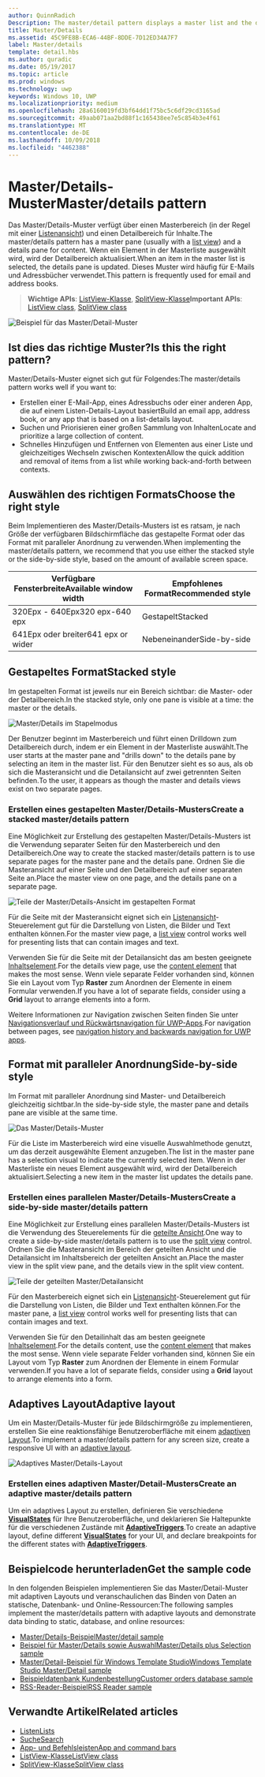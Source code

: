 ```yaml
---
author: QuinnRadich
Description: The master/detail pattern displays a master list and the details for the currently selected item. This pattern is frequently used for email and contact lists/address books.
title: Master/Details
ms.assetid: 45C9FE8B-ECA6-44BF-8DDE-7D12ED34A7F7
label: Master/details
template: detail.hbs
ms.author: quradic
ms.date: 05/19/2017
ms.topic: article
ms.prod: windows
ms.technology: uwp
keywords: Windows 10, UWP
ms.localizationpriority: medium
ms.openlocfilehash: 28a6160019fd3bf64dd1f75bc5c6df29cd3165ad
ms.sourcegitcommit: 49aab071aa2bd88f1c165438ee7e5c854b3e4f61
ms.translationtype: MT
ms.contentlocale: de-DE
ms.lasthandoff: 10/09/2018
ms.locfileid: "4462388"
---
```

# <a name="masterdetails-pattern"></a><span data-ttu-id="5205b-103">Master/Details-Muster</span><span class="sxs-lookup"><span data-stu-id="5205b-103">Master/details pattern</span></span>

 

<span data-ttu-id="5205b-104">Das Master/Details-Muster verfügt über einen Masterbereich (in der Regel mit einer [Listenansicht](lists.md)) und einen Detailbereich für Inhalte.</span><span class="sxs-lookup"><span data-stu-id="5205b-104">The master/details pattern has a master pane (usually with a [list view](lists.md)) and a details pane for content.</span></span> <span data-ttu-id="5205b-105">Wenn ein Element in der Masterliste ausgewählt wird, wird der Detailbereich aktualisiert.</span><span class="sxs-lookup"><span data-stu-id="5205b-105">When an item in the master list is selected, the details pane is updated.</span></span> <span data-ttu-id="5205b-106">Dieses Muster wird häufig für E-Mails und Adressbücher verwendet.</span><span class="sxs-lookup"><span data-stu-id="5205b-106">This pattern is frequently used for email and address books.</span></span>

> <span data-ttu-id="5205b-107">**Wichtige APIs**: [ListView-Klasse](https://docs.microsoft.com/en-us/uwp/api/Windows.UI.Xaml.Controls.ListView), [SplitView-Klasse](https://docs.microsoft.com/en-us/uwp/api/windows.ui.xaml.controls.splitview)</span><span class="sxs-lookup"><span data-stu-id="5205b-107">**Important APIs**: [ListView class](https://docs.microsoft.com/en-us/uwp/api/Windows.UI.Xaml.Controls.ListView), [SplitView class](https://docs.microsoft.com/en-us/uwp/api/windows.ui.xaml.controls.splitview)</span></span>

![Beispiel für das Master/Detail-Muster](images/HIGSecOne_MasterDetail.png)

## <a name="is-this-the-right-pattern"></a><span data-ttu-id="5205b-109">Ist dies das richtige Muster?</span><span class="sxs-lookup"><span data-stu-id="5205b-109">Is this the right pattern?</span></span>

<span data-ttu-id="5205b-110">Master/Details-Muster eignet sich gut für Folgendes:</span><span class="sxs-lookup"><span data-stu-id="5205b-110">The master/details pattern works well if you want to:</span></span>

-   <span data-ttu-id="5205b-111">Erstellen einer E-Mail-App, eines Adressbuchs oder einer anderen App, die auf einem Listen-Details-Layout basiert</span><span class="sxs-lookup"><span data-stu-id="5205b-111">Build an email app, address book, or any app that is based on a list-details layout.</span></span>
-   <span data-ttu-id="5205b-112">Suchen und Priorisieren einer großen Sammlung von Inhalten</span><span class="sxs-lookup"><span data-stu-id="5205b-112">Locate and prioritize a large collection of content.</span></span>
-   <span data-ttu-id="5205b-113">Schnelles Hinzufügen und Entfernen von Elementen aus einer Liste und gleichzeitiges Wechseln zwischen Kontexten</span><span class="sxs-lookup"><span data-stu-id="5205b-113">Allow the quick addition and removal of items from a list while working back-and-forth between contexts.</span></span>

## <a name="choose-the-right-style"></a><span data-ttu-id="5205b-114">Auswählen des richtigen Formats</span><span class="sxs-lookup"><span data-stu-id="5205b-114">Choose the right style</span></span>

<span data-ttu-id="5205b-115">Beim Implementieren des Master/Details-Musters ist es ratsam, je nach Größe der verfügbaren Bildschirmfläche das gestapelte Format oder das Format mit paralleler Anordnung zu verwenden.</span><span class="sxs-lookup"><span data-stu-id="5205b-115">When implementing the master/details pattern, we recommend that you use either the stacked style or the side-by-side style, based on the amount of available screen space.</span></span>

| <span data-ttu-id="5205b-116">Verfügbare Fensterbreite</span><span class="sxs-lookup"><span data-stu-id="5205b-116">Available window width</span></span> | <span data-ttu-id="5205b-117">Empfohlenes Format</span><span class="sxs-lookup"><span data-stu-id="5205b-117">Recommended style</span></span> |
|------------------------|-------------------|
| <span data-ttu-id="5205b-118">320Epx - 640Epx</span><span class="sxs-lookup"><span data-stu-id="5205b-118">320 epx-640 epx</span></span>        | <span data-ttu-id="5205b-119">Gestapelt</span><span class="sxs-lookup"><span data-stu-id="5205b-119">Stacked</span></span>           |
| <span data-ttu-id="5205b-120">641Epx oder breiter</span><span class="sxs-lookup"><span data-stu-id="5205b-120">641 epx or wider</span></span>       | <span data-ttu-id="5205b-121">Nebeneinander</span><span class="sxs-lookup"><span data-stu-id="5205b-121">Side-by-side</span></span>      |

 
## <a name="stacked-style"></a><span data-ttu-id="5205b-122">Gestapeltes Format</span><span class="sxs-lookup"><span data-stu-id="5205b-122">Stacked style</span></span>

<span data-ttu-id="5205b-123">Im gestapelten Format ist jeweils nur ein Bereich sichtbar: die Master- oder der Detailbereich.</span><span class="sxs-lookup"><span data-stu-id="5205b-123">In the stacked style, only one pane is visible at a time: the master or the details.</span></span>

![Master/Details im Stapelmodus](images/patterns-md-stacked.png)

<span data-ttu-id="5205b-125">Der Benutzer beginnt im Masterbereich und führt einen Drilldown zum Detailbereich durch, indem er ein Element in der Masterliste auswählt.</span><span class="sxs-lookup"><span data-stu-id="5205b-125">The user starts at the master pane and "drills down" to the details pane by selecting an item in the master list.</span></span> <span data-ttu-id="5205b-126">Für den Benutzer sieht es so aus, als ob sich die Masteransicht und die Detailansicht auf zwei getrennten Seiten befinden.</span><span class="sxs-lookup"><span data-stu-id="5205b-126">To the user, it appears as though the master and details views exist on two separate pages.</span></span>

### <a name="create-a-stacked-masterdetails-pattern"></a><span data-ttu-id="5205b-127">Erstellen eines gestapelten Master/Details-Musters</span><span class="sxs-lookup"><span data-stu-id="5205b-127">Create a stacked master/details pattern</span></span>

<span data-ttu-id="5205b-128">Eine Möglichkeit zur Erstellung des gestapelten Master/Details-Musters ist die Verwendung separater Seiten für den Masterbereich und den Detailbereich.</span><span class="sxs-lookup"><span data-stu-id="5205b-128">One way to create the stacked master/details pattern is to use separate pages for the master pane and the details pane.</span></span> <span data-ttu-id="5205b-129">Ordnen Sie die Masteransicht auf einer Seite und den Detailbereich auf einer separaten Seite an.</span><span class="sxs-lookup"><span data-stu-id="5205b-129">Place the master view on one page, and the details pane on a separate page.</span></span>

![Teile der Master/Details-Ansicht im gestapelten Format](images/patterns-md-stacked-parts.png)

<span data-ttu-id="5205b-131">Für die Seite mit der Masteransicht eignet sich ein [Listenansicht](lists.md)-Steuerelement gut für die Darstellung von Listen, die Bilder und Text enthalten können.</span><span class="sxs-lookup"><span data-stu-id="5205b-131">For the master view page, a [list view](lists.md) control works well for presenting lists that can contain images and text.</span></span> 

<span data-ttu-id="5205b-132">Verwenden Sie für die Seite mit der Detailansicht das am besten geeignete [Inhaltselement](../layout/layout-panels.md).</span><span class="sxs-lookup"><span data-stu-id="5205b-132">For the details view page, use the [content element](../layout/layout-panels.md) that makes the most sense.</span></span> <span data-ttu-id="5205b-133">Wenn viele separate Felder vorhanden sind, können Sie ein Layout vom Typ **Raster** zum Anordnen der Elemente in einem Formular verwenden.</span><span class="sxs-lookup"><span data-stu-id="5205b-133">If you have a lot of separate fields, consider using a **Grid** layout to arrange elements into a form.</span></span>

<span data-ttu-id="5205b-134">Weitere Informationen zur Navigation zwischen Seiten finden Sie unter [Navigationsverlauf und Rückwärtsnavigation für UWP-Apps](../basics/navigation-history-and-backwards-navigation.md).</span><span class="sxs-lookup"><span data-stu-id="5205b-134">For navigation between pages, see [navigation history and backwards navigation for UWP apps](../basics/navigation-history-and-backwards-navigation.md).</span></span>

## <a name="side-by-side-style"></a><span data-ttu-id="5205b-135">Format mit paralleler Anordnung</span><span class="sxs-lookup"><span data-stu-id="5205b-135">Side-by-side style</span></span>

<span data-ttu-id="5205b-136">Im Format mit paralleler Anordnung sind Master- und Detailbereich gleichzeitig sichtbar.</span><span class="sxs-lookup"><span data-stu-id="5205b-136">In the side-by-side style, the master pane and details pane are visible at the same time.</span></span>

![Das Master/Details-Muster](images/patterns-masterdetail-400x227.png)

<span data-ttu-id="5205b-138">Für die Liste im Masterbereich wird eine visuelle Auswahlmethode genutzt, um das derzeit ausgewählte Element anzugeben.</span><span class="sxs-lookup"><span data-stu-id="5205b-138">The list in the master pane has a selection visual to indicate the currently selected item.</span></span> <span data-ttu-id="5205b-139">Wenn in der Masterliste ein neues Element ausgewählt wird, wird der Detailbereich aktualisiert.</span><span class="sxs-lookup"><span data-stu-id="5205b-139">Selecting a new item in the master list updates the details pane.</span></span>

### <a name="create-a-side-by-side-masterdetails-pattern"></a><span data-ttu-id="5205b-140">Erstellen eines parallelen Master/Details-Musters</span><span class="sxs-lookup"><span data-stu-id="5205b-140">Create a side-by-side master/details pattern</span></span>

<span data-ttu-id="5205b-141">Eine Möglichkeit zur Erstellung eines parallelen Master/Details-Musters ist die Verwendung des Steuerelements für die [geteilte Ansicht](split-view.md).</span><span class="sxs-lookup"><span data-stu-id="5205b-141">One way to create a side-by-side master/details pattern is to use the [split view](split-view.md) control.</span></span> <span data-ttu-id="5205b-142">Ordnen Sie die Masteransicht im Bereich der geteilten Ansicht und die Detailansicht im Inhaltsbereich der geteilten Ansicht an.</span><span class="sxs-lookup"><span data-stu-id="5205b-142">Place the master view in the split view pane, and the details view in the split view content.</span></span>

![Teile der geteilten Master/Detailansicht](images/patterns_md_splitview_parts.png)

<span data-ttu-id="5205b-144">Für den Masterbereich eignet sich ein [Listenansicht](lists.md)-Steuerelement gut für die Darstellung von Listen, die Bilder und Text enthalten können.</span><span class="sxs-lookup"><span data-stu-id="5205b-144">For the master pane, a [list view](lists.md) control works well for presenting lists that can contain images and text.</span></span>

<span data-ttu-id="5205b-145">Verwenden Sie für den Detailinhalt das am besten geeignete [Inhaltselement](../layout/layout-panels.md).</span><span class="sxs-lookup"><span data-stu-id="5205b-145">For the details content, use the [content element](../layout/layout-panels.md) that makes the most sense.</span></span> <span data-ttu-id="5205b-146">Wenn viele separate Felder vorhanden sind, können Sie ein Layout vom Typ **Raster** zum Anordnen der Elemente in einem Formular verwenden.</span><span class="sxs-lookup"><span data-stu-id="5205b-146">If you have a lot of separate fields, consider using a **Grid** layout to arrange elements into a form.</span></span>

## <a name="adaptive-layout"></a><span data-ttu-id="5205b-147">Adaptives Layout</span><span class="sxs-lookup"><span data-stu-id="5205b-147">Adaptive layout</span></span>

<span data-ttu-id="5205b-148">Um ein Master/Details-Muster für jede Bildschirmgröße zu implementieren, erstellen Sie eine reaktionsfähige Benutzeroberfläche mit einem [adaptiven Layout](../layout/layouts-with-xaml.md).</span><span class="sxs-lookup"><span data-stu-id="5205b-148">To implement a master/details pattern for any screen size, create a responsive UI with an [adaptive layout](../layout/layouts-with-xaml.md).</span></span>

![Adaptives Master/Details-Layout](images/patterns_masterdetail.png)

### <a name="create-an-adaptive-masterdetails-pattern"></a><span data-ttu-id="5205b-150">Erstellen eines adaptiven Master/Detail-Musters</span><span class="sxs-lookup"><span data-stu-id="5205b-150">Create an adaptive master/details pattern</span></span>
<span data-ttu-id="5205b-151">Um ein adaptives Layout zu erstellen, definieren Sie verschiedene [**VisualStates**](https://docs.microsoft.com/en-us/uwp/api/windows.ui.xaml.visualstate) für Ihre Benutzeroberfläche, und deklarieren Sie Haltepunkte für die verschiedenen Zustände mit [**AdaptiveTriggers**](https://docs.microsoft.com/en-us/uwp/api/Windows.UI.Xaml.AdaptiveTrigger).</span><span class="sxs-lookup"><span data-stu-id="5205b-151">To create an adaptive layout, define different [**VisualStates**](https://docs.microsoft.com/en-us/uwp/api/windows.ui.xaml.visualstate) for your UI, and declare breakpoints for the different states with [**AdaptiveTriggers**](https://docs.microsoft.com/en-us/uwp/api/Windows.UI.Xaml.AdaptiveTrigger).</span></span>

## <a name="get-the-sample-code"></a><span data-ttu-id="5205b-152">Beispielcode herunterladen</span><span class="sxs-lookup"><span data-stu-id="5205b-152">Get the sample code</span></span>

<span data-ttu-id="5205b-153">In den folgenden Beispielen implementieren Sie das Master/Detail-Muster mit adaptiven Layouts und veranschaulichen das Binden von Daten an statische, Datenbank- und Online-Ressourcen:</span><span class="sxs-lookup"><span data-stu-id="5205b-153">The following samples implement the master/details pattern with adaptive layouts and demonstrate data binding to static, database, and online resources:</span></span> 
- [<span data-ttu-id="5205b-154">Master/Details-Beispiel</span><span class="sxs-lookup"><span data-stu-id="5205b-154">Master/detail sample</span></span>](https://github.com/Microsoft/Windows-universal-samples/tree/master/Samples/XamlMasterDetail) 
- [<span data-ttu-id="5205b-155">Beispiel für Master/Details sowie Auswahl</span><span class="sxs-lookup"><span data-stu-id="5205b-155">Master/Details plus Selection sample</span></span>](https://github.com/Microsoft/Windows-universal-samples/tree/master/Samples/XamlListView)
- [<span data-ttu-id="5205b-156">Master/Detail-Beispiel für Windows Template Studio</span><span class="sxs-lookup"><span data-stu-id="5205b-156">Windows Template Studio Master/Detail sample</span></span>](https://github.com/Microsoft/WindowsTemplateStudio/tree/master/templates/Uwp/Pages/MasterDetail)
- [<span data-ttu-id="5205b-157">Beispieldatenbank Kundenbestellung</span><span class="sxs-lookup"><span data-stu-id="5205b-157">Customer orders database sample</span></span>](https://github.com/Microsoft/Windows-appsample-customers-orders-database)
- [<span data-ttu-id="5205b-158">RSS-Reader-Beispiel</span><span class="sxs-lookup"><span data-stu-id="5205b-158">RSS Reader sample</span></span>](https://github.com/Microsoft/Windows-appsample-rssreader)

## <a name="related-articles"></a><span data-ttu-id="5205b-159">Verwandte Artikel</span><span class="sxs-lookup"><span data-stu-id="5205b-159">Related articles</span></span>

- [<span data-ttu-id="5205b-160">Listen</span><span class="sxs-lookup"><span data-stu-id="5205b-160">Lists</span></span>](lists.md)
- [<span data-ttu-id="5205b-161">Suche</span><span class="sxs-lookup"><span data-stu-id="5205b-161">Search</span></span>](search.md)
- [<span data-ttu-id="5205b-162">App- und Befehlsleisten</span><span class="sxs-lookup"><span data-stu-id="5205b-162">App and command bars</span></span>](app-bars.md)
- [<span data-ttu-id="5205b-163">ListView-Klasse</span><span class="sxs-lookup"><span data-stu-id="5205b-163">ListView class</span></span>](https://docs.microsoft.com/en-us/uwp/api/Windows.UI.Xaml.Controls.ListView)
- [<span data-ttu-id="5205b-164">SplitView-Klasse</span><span class="sxs-lookup"><span data-stu-id="5205b-164">SplitView class</span></span>](https://docs.microsoft.com/en-us/uwp/api/windows.ui.xaml.controls.splitview)
